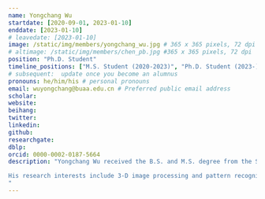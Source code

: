 ```yaml
---
name: Yongchang Wu
startdate: [2020-09-01, 2023-01-10]
enddate: [2023-01-10]
# leavedate: [2023-01-10]
image: /static/img/members/yongchang_wu.jpg # 365 x 365 pixels, 72 dpi
# altimage: /static/img/members/chen_pb.jpg #365 x 365 pixels, 72 dpi
position: "Ph.D. Student"
timeline_positions: ["M.S. Student (2020-2023)", "Ph.D. Student (2023-)"]
# subsequent:  update once you become an alumnus
pronouns: he/him/his # personal pronouns
email: wuyongchang@buaa.edu.cn # Preferred public email address
scholar: 
website: 
beihang:
twitter:
linkedin:
github: 
researchgate:
dblp: 
orcid: 0000-0002-0187-5664
description: "Yongchang Wu received the B.S. and M.S. degree from the School of Astronautics, Beihang University, Beijing, China, in 2020 and 2023, respectively.

His research interests include 3-D image processing and pattern recognition.
"
---
```

